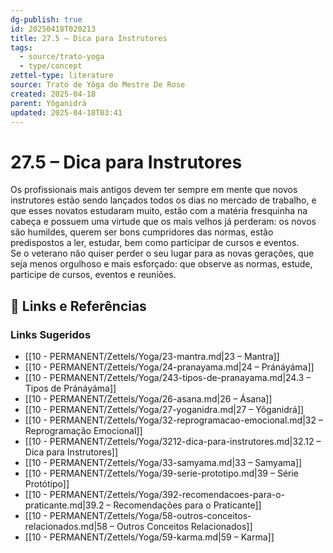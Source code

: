 ```yaml
---
dg-publish: true
id: 20250418T020213
title: 27.5 – Dica para Instrutores
tags:
  - source/trato-yoga
  - type/concept
zettel-type: literature
source: Trato de Yôga do Mestre De Rose
created: 2025-04-18
parent: Yôganidrá
updated: 2025-04-18T03:41
---
```


# 27.5 – Dica para Instrutores

Os profissionais mais antigos devem ter sempre em mente que novos instrutores estão sendo lançados todos os dias no mercado de trabalho, e que esses novatos estudaram muito, estão com a matéria fresquinha na cabeça e possuem uma virtude que os mais velhos já perderam: os novos são humildes, querem ser bons cumpridores das normas, estão predispostos a ler, estudar, bem como participar de cursos e eventos.  
Se o veterano não quiser perder o seu lugar para as novas gerações, que seja menos orgulhoso e mais esforçado: que observe as normas, estude, participe de cursos, eventos e reuniões.

## 🔗 Links e Referências











### Links Sugeridos

- [[10 - PERMANENT/Zettels/Yoga/23-mantra.md|23 – Mantra]]
- [[10 - PERMANENT/Zettels/Yoga/24-pranayama.md|24 – Pránáyáma]]
- [[10 - PERMANENT/Zettels/Yoga/243-tipos-de-pranayama.md|24.3 – Tipos de Pránáyáma]]
- [[10 - PERMANENT/Zettels/Yoga/26-asana.md|26 – Ásana]]
- [[10 - PERMANENT/Zettels/Yoga/27-yoganidra.md|27 – Yôganidrá]]
- [[10 - PERMANENT/Zettels/Yoga/32-reprogramacao-emocional.md|32 – Reprogramação Emocional]]
- [[10 - PERMANENT/Zettels/Yoga/3212-dica-para-instrutores.md|32.12 – Dica para Instrutores]]
- [[10 - PERMANENT/Zettels/Yoga/33-samyama.md|33 – Samyama]]
- [[10 - PERMANENT/Zettels/Yoga/39-serie-prototipo.md|39 – Série Protótipo]]
- [[10 - PERMANENT/Zettels/Yoga/392-recomendacoes-para-o-praticante.md|39.2 – Recomendações para o Praticante]]
- [[10 - PERMANENT/Zettels/Yoga/58-outros-conceitos-relacionados.md|58 – Outros Conceitos Relacionados]]
- [[10 - PERMANENT/Zettels/Yoga/59-karma.md|59 – Karma]]